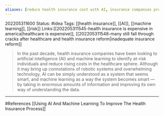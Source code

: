 ```yaml
---
aliases: [reduce health insurance cost with AI, insurance companies predict individual risk level with AI]
---
```

202205311600
Status: #idea
Tags: [[health insurance]], [[AI]], [[machine learning]], [[risk]] 
Links:[[202205311545-health insurance is expensive in america|healthcare is expensive]],  [[202205311548-many still fall through cracks after healthcare and health insurance reform|inadequate insurance reform]]


>In the past decade, health insurance companies have been looking to artificial intelligence (AI) and machine learning to identify at-risk individuals and reduce rising costs in the healthcare sphere. Although it may bring up connotations of robotic systems and overwhelming technology, AI can be simply understood as a system that seems smart, and machine learning as a way the system becomes smart — by taking in enormous amounts of information and improving its own way of understanding the data.


___
#References
[[Using AI And Machine Learning To Improve The Health Insurance Process]]